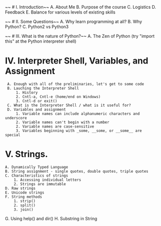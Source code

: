~~ # I. Introduction~~
    A. About Me
    B. Purpose of the course
    C. Logistics
    D. Feedback
    E. Balance for various levels of existing skills

~~ # II. Some Questions~~
    A. Why learn programming at all?
    B. Why Python?
    C. Python2 vs Python3

~~ # III. What is the nature of Python?~~
     A. The Zen of Python (try "import this" at the Python interpreter shell)

# IV. Interpreter Shell, Variables, and Assignment
     A. Enough with all of the preliminaries, let's get to some code
     B. Lauching the Interpreter Shell
         1. History
         2. Cntl-a, Cntl-e (home/end on Windows)
         3. Cntl-d or exit()
     C. What is the Interpreter Shell / what is it useful for?
     D. Variables and assignment
         1. Variable names can include alphanumeric characters and underscore
         2. Variable names can't begin with a number
         2. Variable names are case-sensitive
         3. Variables beginning with _some, __some, or __some__ are special

# V. Strings.
    A. Dynamically Typed Language
    B. String assignment - single quotes, double quotes, triple quotes
    C. Characteristics of strings
        1. Accessing individual letters
        2. Strings are immutable
    D. Raw strings
    E. Unicode strings
    F. String methods
        1. strip()
        2. split()
        3. join()
   G. Using help() and dir()
   H. Substring in String